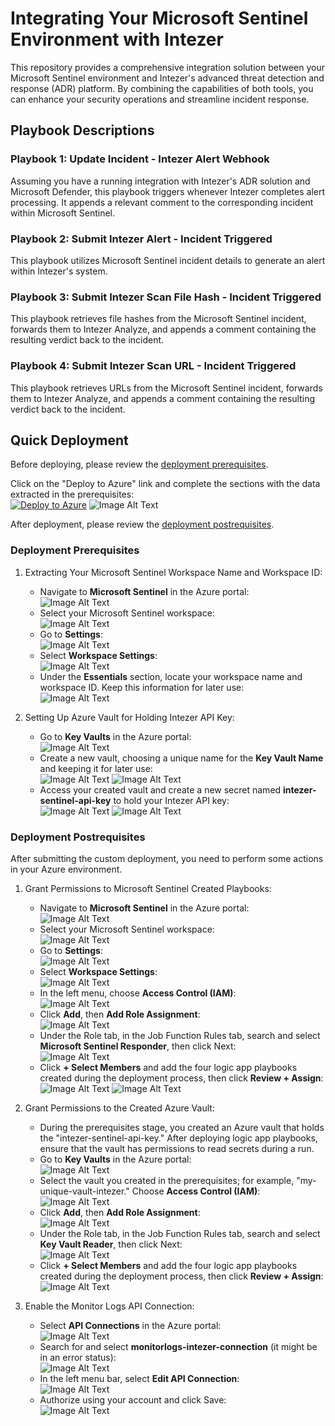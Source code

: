 # Integrating Your Microsoft Sentinel Environment with Intezer

This repository provides a comprehensive integration solution between your Microsoft Sentinel environment and Intezer's advanced threat detection and response (ADR) platform. By combining the capabilities of both tools, you can enhance your security operations and streamline incident response.

## Playbook Descriptions

### Playbook 1: Update Incident - Intezer Alert Webhook
Assuming you have a running integration with Intezer's ADR solution and Microsoft Defender, this playbook triggers whenever Intezer completes alert processing. It appends a relevant comment to the corresponding incident within Microsoft Sentinel.

### Playbook 2: Submit Intezer Alert - Incident Triggered
This playbook utilizes Microsoft Sentinel incident details to generate an alert within Intezer's system.

### Playbook 3: Submit Intezer Scan File Hash - Incident Triggered
This playbook retrieves file hashes from the Microsoft Sentinel incident, forwards them to Intezer Analyze, and appends a comment containing the resulting verdict back to the incident.

### Playbook 4: Submit Intezer Scan URL - Incident Triggered
This playbook retrieves URLs from the Microsoft Sentinel incident, forwards them to Intezer Analyze, and appends a comment containing the resulting verdict back to the incident.

## Quick Deployment
Before deploying, please review the [deployment prerequisites](#deployment-prerequisites).

Click on the "Deploy to Azure" link and complete the sections with the data extracted in the prerequisites:  
[![Deploy to Azure](https://aka.ms/deploytoazurebutton)](https://portal.azure.com/#create/Microsoft.Template/uri/https%3A%2F%2Fraw.githubusercontent.com%2Fintezer%2Fmicrosoft-sentinel-integration%2Fmain%2Fplaybooks%2Fazuredeploy.json)
![Image Alt Text](.github/sentinel-11.png)

After deployment, please review the [deployment postrequisites](#deployment-postrequisites).

### Deployment Prerequisites
1. Extracting Your Microsoft Sentinel Workspace Name and Workspace ID:
   - Navigate to **Microsoft Sentinel** in the Azure portal:  
     ![Image Alt Text](.github/sentinel-1.png)
   - Select your Microsoft Sentinel workspace:  
     ![Image Alt Text](.github/sentinel-2.png)
   - Go to **Settings**:  
     ![Image Alt Text](.github/sentinel-3.png)
   - Select **Workspace Settings**:  
     ![Image Alt Text](.github/sentinel-4.png)
   - Under the **Essentials** section, locate your workspace name and workspace ID. Keep this information for later use:  
     ![Image Alt Text](.github/sentinel-5.png)

2. Setting Up Azure Vault for Holding Intezer API Key:
   - Go to **Key Vaults** in the Azure portal:  
     ![Image Alt Text](.github/sentinel-6.png)
   - Create a new vault, choosing a unique name for the **Key Vault Name** and keeping it for later use:  
     ![Image Alt Text](.github/sentinel-7.png)
     ![Image Alt Text](.github/sentinel-8.png)
   - Access your created vault and create a new secret named **intezer-sentinel-api-key** to hold your Intezer API key:  
     ![Image Alt Text](.github/sentinel-9.png)
     ![Image Alt Text](.github/sentinel-10.png)

### Deployment Postrequisites
After submitting the custom deployment, you need to perform some actions in your Azure environment.

1. Grant Permissions to Microsoft Sentinel Created Playbooks:
   - Navigate to **Microsoft Sentinel** in the Azure portal:  
     ![Image Alt Text](.github/sentinel-1.png)
   - Select your Microsoft Sentinel workspace:  
     ![Image Alt Text](.github/sentinel-2.png)
   - Go to **Settings**:  
     ![Image Alt Text](.github/sentinel-3.png)
   - Select **Workspace Settings**:  
     ![Image Alt Text](.github/sentinel-4.png)
   - In the left menu, choose **Access Control (IAM)**:  
     ![Image Alt Text](.github/sentinel-12.png)
   - Click **Add**, then **Add Role Assignment**:  
     ![Image Alt Text](.github/sentinel-13.png)
   - Under the Role tab, in the Job Function Rules tab, search and select **Microsoft Sentinel Responder**, then click Next:  
     ![Image Alt Text](.github/sentinel-14.png)
   - Click **+ Select Members** and add the four logic app playbooks created during the deployment process, then click **Review + Assign**:  
     ![Image Alt Text](.github/sentinel-15.png)
     ![Image Alt Text](.github/sentinel-16.png)

2. Grant Permissions to the Created Azure Vault:
   - During the prerequisites stage, you created an Azure vault that holds the "intezer-sentinel-api-key." After deploying logic app playbooks, ensure that the vault has permissions to read secrets during a run.
   - Go to **Key Vaults** in the Azure portal:  
     ![Image Alt Text](.github/sentinel-6.png)
   - Select the vault you created in the prerequisites; for example, "my-unique-vault-intezer." Choose **Access Control (IAM)**:  
     ![Image Alt Text](.github/sentinel-17.png)
   - Click **Add**, then **Add Role Assignment**:  
     ![Image Alt Text](.github/sentinel-18.png)
   - Under the Role tab, in the Job Function Rules tab, search and select **Key Vault Reader**, then click Next:  
     ![Image Alt Text](.github/sentinel-19.png)
   - Click **+ Select Members** and add the four logic app playbooks created during the deployment process, then click **Review + Assign**:  
     ![Image Alt Text](.github/sentinel-20.png)

3. Enable the Monitor Logs API Connection:
   - Select **API Connections** in the Azure portal:  
     ![Image Alt Text](.github/sentinel-21.png)
   - Search for and select **monitorlogs-intezer-connection** (it might be in an error status):  
     ![Image Alt Text](.github/sentinel-22.png)
   - In the left menu bar, select **Edit API Connection**:  
     ![Image Alt Text](.github/sentinel-23.png)
   - Authorize using your account and click Save:  
     ![Image Alt Text](.github/sentinel-24.png)
